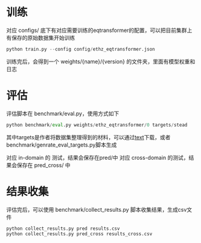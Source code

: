# 训练

对应 configs/ 底下有对应需要训练的eqtransformer的配置，可以把目前集群上有保存的原始数据集开始训练
```python
python train.py --config config/ethz_eqtransformer.json
```

训练完后，会得到一个 weights/{name}/{version} 的文件夹，里面有模型权重和日志

# 评估

评估脚本在 benchmark/eval.py，使用方式如下
```python
python benchmark/eval.py weights/ethz_eqtransformer/0 targets/stead
```
其中targets是作者将数据集整理得到的材料，可以通过[text](https://dcache-demo.desy.de:2443/Helmholtz/HelmholtzAI/SeisBench/auxiliary/pick-benchmark/targets/)下载，或者benchmark/genrate_eval_targets.py脚本生成

对应 in-domain 的 测试，结果会保存在pred/中
对应 cross-domain 的测试，结果会保存在 pred_cross/ 中

# 结果收集

评估完后，可以使用 benchmark/collect_results.py 脚本收集结果，生成csv文件
```python
python collect_results.py pred results.csv
python collect_results.py pred_cross results_cross.csv
```